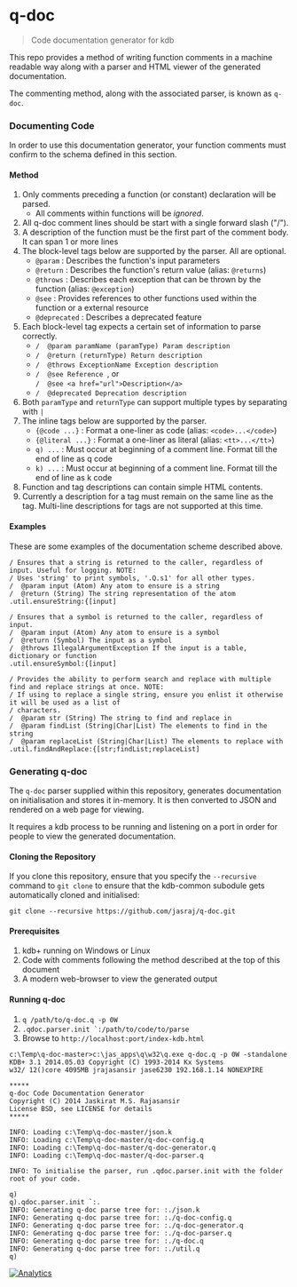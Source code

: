 q-doc
=====

> Code documentation generator for kdb 

This repo provides a method of writing function comments in a machine readable way along with a parser and HTML viewer of the generated documentation. 

The commenting method, along with the associated parser, is known as `q-doc`.

### Documenting Code

In order to use this documentation generator, your function comments must confirm to the schema defined in this section.

#### Method

1. Only comments preceding a function (or constant) declaration will be parsed.
   * All comments within functions will be *ignored*.
2. All q-doc comment lines should be start with a single forward slash ("/").
3. A description of the function must be the first part of the comment body. It can span 1 or more lines
4. The block-level tags below are supported by the parser. All are optional.
   * `@param` : Describes the function's input parameters
   * `@return` : Describes the function's return value (alias: `@returns`)
   * `@throws` : Describes each exception that can be thrown by the function (alias: `@exception`)
   * `@see` : Provides references to other functions used within the function or a external resource
   * `@deprecated` : Describes a deprecated feature
5. Each block-level tag expects a certain set of information to parse correctly.
   * `/  @param paramName (paramType) Param description `
   * `/  @return (returnType) Return description `
   * `/  @throws ExceptionName Exception description `
   * `/  @see Reference `, or  
     `/  @see <a href="url">Description</a> `
   * `/  @deprecated Deprecation description `
6. Both `paramType` and `returnType` can support multiple types by separating with `|`
7. The inline tags below are supported by the parser.
   * `{@code ...}` : Format a one-liner as code (alias: `<code>...</code>`)
   * `{@literal ...}` : Format a one-liner as literal (alias: `<tt>...</tt>`)
   * `q) ...` : Must occur at beginning of a comment line. Format till the end of line as q code
   * `k) ...` : Must occur at beginning of a comment line. Format till the end of line as k code
8. Function and tag descriptions can contain simple HTML contents.
9. Currently a description for a tag must remain on the same line as the tag. Multi-line descriptions for tags are not supported at this time.

#### Examples

These are some examples of the documentation scheme described above.

```
/ Ensures that a string is returned to the caller, regardless of input. Useful for logging. NOTE:
/ Uses 'string' to print symbols, '.Q.s1' for all other types.
/  @param input (Atom) Any atom to ensure is a string
/  @return (String) The string representation of the atom
.util.ensureString:{[input]
```

```
/ Ensures that a symbol is returned to the caller, regardless of input.
/  @param input (Atom) Any atom to ensure is a symbol
/  @return (Symbol) The input as a symbol
/  @throws IllegalArgumentException If the input is a table, dictionary or function
.util.ensureSymbol:{[input]
```

```
/ Provides the ability to perform search and replace with multiple find and replace strings at once. NOTE: 
/ If using to replace a single string, ensure you enlist it otherwise it will be used as a list of
/ characters.
/  @param str (String) The string to find and replace in
/  @param findList (String|Char|List) The elements to find in the string
/  @param replaceList (String|Char|List) The elements to replace with
.util.findAndReplace:{[str;findList;replaceList]
```

### Generating q-doc 

The `q-doc` parser supplied within this repository, generates documentation on initialisation and stores it in-memory. It is then converted to JSON and rendered on a web page for viewing.

It requires a kdb process to be running and listening on a port in order for people to view the generated documentation.

#### Cloning the Repository

If you clone this repository, ensure that you specify the `--recursive` command to `git clone` to ensure that the kdb-common subodule gets automatically cloned and initialised:

```
git clone --recursive https://github.com/jasraj/q-doc.git
```

#### Prerequisites

1. kdb+ running on Windows or Linux
2. Code with comments following the method described at the top of this document
3. A modern web-browser to view the generated output

#### Running q-doc

1. `q /path/to/q-doc.q -p 0W`
2. ``.qdoc.parser.init `:/path/to/code/to/parse``
3. Browse to `http://localhost:port/index-kdb.html`

```
c:\Temp\q-doc-master>c:\jas_apps\q\w32\q.exe q-doc.q -p 0W -standalone
KDB+ 3.1 2014.05.03 Copyright (C) 1993-2014 Kx Systems
w32/ 12()core 4095MB jrajasansir jase6230 192.168.1.14 NONEXPIRE

*****
q-doc Code Documentation Generator
Copyright (C) 2014 Jaskirat M.S. Rajasansir
License BSD, see LICENSE for details
*****

INFO: Loading c:\Temp\q-doc-master/json.k
INFO: Loading c:\Temp\q-doc-master/q-doc-config.q
INFO: Loading c:\Temp\q-doc-master/q-doc-generator.q
INFO: Loading c:\Temp\q-doc-master/q-doc-parser.q

INFO: To initialise the parser, run .qdoc.parser.init with the folder root of your code.

q)
q).qdoc.parser.init `:.
INFO: Generating q-doc parse tree for: :./json.k
INFO: Generating q-doc parse tree for: :./q-doc-config.q
INFO: Generating q-doc parse tree for: :./q-doc-generator.q
INFO: Generating q-doc parse tree for: :./q-doc-parser.q
INFO: Generating q-doc parse tree for: :./q-doc.q
INFO: Generating q-doc parse tree for: :./util.q
q)
```


[![Analytics](https://ga-beacon.appspot.com/UA-54104883-5/q-doc/README)](https://github.com/jasraj/q-doc)
